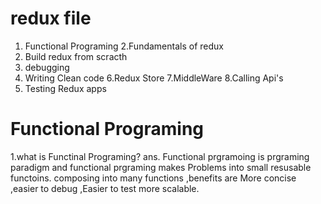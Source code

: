    # redux file

1. Functional Programing 
2.Fundamentals of redux
3. Build redux from scracth
4. debugging
5. Writing Clean code 
6.Redux Store
7.MiddleWare
8.Calling Api's
9. Testing Redux apps




# Functional Programing



1.what is Functinal Programing?
ans. Functional prgramoing is prgraming paradigm and functional prgraming makes Problems into small resusable
functoins. composing into many functions ,benefits are More concise ,easier to debug ,Easier to test
more scalable.





